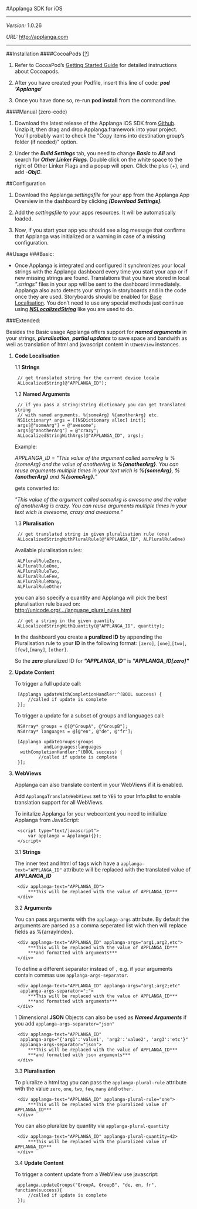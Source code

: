 #Applanga SDK for iOS
***
*Version:* 1.0.26

*URL:* <http://applanga.com> 
***

##Installation
####CocoaPods [[?](http://cocoapods.org)]

1. Refer to CocoaPod’s [Getting Started Guide](http://cocoapods.org/#getstarted) for detailed instructions about Cocoapods.

2. After you have created your Podfile, insert this line of code: ***pod 'Applanga'***

3. Once you have done so, re-run **pod install** from the command line.
	
####Manual (zero-code)

1. Download the latest release of the Applanga iOS SDK from [Github](https://github.com/applanga/sdk-ios/releases). Unzip it, then drag and drop Applanga.framework into your project. You’ll probably want to check the "Copy items into destination group’s folder (if needed)" option.

2. Under the ***Build Settings*** tab, you need to change ***Basic*** to ***All*** and search for ***Other Linker Flags***. Double click on the white space to the right of Other Linker Flags and a popup will open. Click the plus (+), and add ***-ObjC***. 
 
##Configuration
1. Download the Applanga *settingsfile* for your app from the Applanga App Overview in the dashboard by clicking ***[Download Settings]***.
 
2. Add the *settingsfile* to your apps resources. It will be automatically loaded.
 
3. Now, if you start your app you should see a log message that confirms that Applanga was initialized or a warning in case of a missing configuration.

##Usage
###Basic:

- Once Applanga is integrated and configured it synchronizes your local strings with the Applanga dashboard every time you start your app or if new missing strings are found. Translations that you have stored in local *".strings"* files in your app will be sent to the dashboard immediately. Applanga also auto detects your strings in storyboards and in the code once they are used. 
Storyboards should be enabled for [Base Localisation](https://developer.apple.com/library/ios/documentation/MacOSX/Conceptual/BPInternational/InternationalizingYourUserInterface/InternationalizingYourUserInterface.html#//apple_ref/doc/uid/10000171i-CH3-SW4).
You don’t need to use any special methods just continue using ***[NSLocalizedString](https://developer.apple.com/library/mac/documentation/Cocoa/Reference/Foundation/Miscellaneous/Foundation_Functions/#//apple_ref/c/macro/NSLocalizedString)*** like you are used to do.


###Extended:

Besides the Basic usage Applanga offers support for ***named arguments*** in your strings, ***pluralisation***, ***partial updates*** to save space and bandwith as well as translation of html and javascript content in ```UIWebView``` instances.

1. **Code Localisation**
 
	1.1 **Strings** 

		// get translated string for the current device locale
        ALLocalizedString(@"APPLANGA_ID");

	1.2 **Named Arguments**
                
        // if you pass a string:string dictionary you can get translated string
        // with named arguments. %{someArg} %{anotherArg} etc.
        NSDictionary* args = [[NSDictionary alloc] init];
        args[@"someArg"] = @"awesome";
        args[@"anotherArg"] = @"crazy";
        ALLocalizedStringWithArgs(@"APPLANGA_ID", args);
        
    Example:
    
    *APPLANGA_ID* = *"This value of the argument called someArg is %{someArg} and the value of anotherArg is **%{anotherArg}**. You can reuse arguments multiple times in your text wich is **%{someArg}**, **%{anotherArg}** and **%{someArg}.**"*
    
    gets converted to:
    
    *"This value of the argument called someArg is awesome and the value of anotherArg is crazy. You can reuse arguments multiple times in your text wich is awesome, crazy and awesome."*    
        
	1.3 **Pluralisation**
		
		// get translated string in given pluralisation rule (one)
		ALLocalizedStringWithPluralRule(@"APPLANGA_ID", ALPluralRuleOne)
		
	Available pluralisation rules:
	
		ALPluralRuleZero,
    	ALPluralRuleOne,
    	ALPluralRuleTwo,
    	ALPluralRuleFew,
    	ALPluralRuleMany,
    	ALPluralRuleOther
		
	you can also specify a quantity and Applanga will pick the best pluralisation rule based on: [http://unicode.org/.../language_plural_rules.html	](http://unicode.org/repos/cldr-tmp/trunk/diff/supplemental/language_plural_rules.html)
			
		// get a string in the given quantity
		ALLocalizedStringWithQuantity(@"APPLANGA_ID", quantity);
		
	In the dashboard you create a **puralized ID** by appending the Pluralisation rule to your **ID** in the following format: ```[zero]```, ```[one]```,```[two]```,```[few]```,```[many]```, ```[other]```.
	
	So the ***zero*** pluralized ID for ***"APPLANGA_ID"*** is ***"APPLANGA_ID[zero]"***
		
2. **Update Content**
	
	To trigger a full update call:
	 	
	 	[Applanga updateWithCompletionHandler:^(BOOL success) {
        	//called if update is complete
    	}];
    	
    To trigger a update for a subset of groups and languages call:
	 	
	 	NSArray* groups = @[@"GroupA", @"GroupB"];
	 	NSArray* languages = @[@"en", @"de", @"fr"];
	 	
	 	[Applanga updateGroups:groups 
	 			  andLanguages:languages  
	 	 withCompletionHandler:^(BOOL success) {
        		//called if update is complete
    	}];
               		
3. **WebViews**
	
	Applanga can also translate content in your WebViews if it is enabled.
	
	Add ```ApplangaTranslateWebViews``` set to ```YES``` to your Info.plist to enable translation support for all WebViews.
        
        
	To initalize Applanga for your webcontent you need to initialize Applanga from JavaScript:
	
		<script type="text/javascript">
    		var applanga = Applanga({});
		</script>
		
	3.1 **Strings**
		
	The inner text and html of tags wich have a ```applanga-text="APPLANGA_ID"``` attribute will be replaced with the translated value of ***APPLANGA_ID***
	
		<div applanga-text="APPLANGA_ID">
			***This will be replaced with the value of APPLANGA_ID***
		</div>
	
	
	3.2 **Arguments**
	
	You can pass arguments with the ```applanga-args``` attribute.
	By default the arguments are parsed as a comma seperated list wich then will replace fields as %{arrayIndex}. 
	
		<div applanga-text="APPLANGA_ID" applanga-args="arg1,arg2,etc">
			***This will be replaced with the value of APPLANGA_ID***
			***and formatted with arguments***
		</div>
	
	To define a different separator instead of ```,``` e.g. if your arguments contain commas use ```applanga-args-separator```.
	
		<div applanga-text="APPLANGA_ID" applanga-args="arg1;arg2;etc"
		 applanga-args-separator=";">
			***This will be replaced with the value of APPLANGA_ID***
			***and formatted with arguments***
		</div> 
		
	1 Dimensional **JSON** Objects can also be used as ***Named Arguments*** if you add ```applanga-args-separator="json"```
 	
		<div applanga-text="APPLANGA_ID" 
		 applanga-args="{'arg1':'value1', 'arg2':'value2', 'arg3':'etc'}"
		 applanga-args-separator="json">
			***This will be replaced with the value of APPLANGA_ID***
			***and formatted with json arguments***
		</div> 
	
	
	3.3 **Pluralisation**
		
	To pluralize a html tag you can pass the ```applanga-plural-rule``` attribute with the value ```zero```, ```one```, ```two```, ```few```, ```many``` and ```other```.
	
		<div applanga-text="APPLANGA_ID" applanga-plural-rule="one">
			***This will be replaced with the pluralized value of APPLANGA_ID***
		</div> 
		
	You can also pluralize by quantity via ```applanga-plural-quantity```	
		
		<div applanga-text="APPLANGA_ID" applanga-plural-quantity=42>
			***This will be replaced with the pluralized value of APPLANGA_ID***
		</div> 	
		
	3.4 **Update Content**
	
	To trigger a content update from a WebView use javascript:
		
		applanga.updateGroups("GroupA, GroupB", "de, en, fr", function(success){
        	//called if update is complete
    	});	
